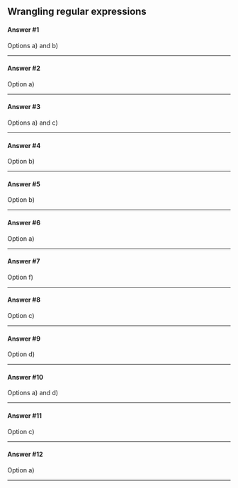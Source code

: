 ## Wrangling regular expressions

#### Answer #1
Options a) and b)
***

#### Answer #2
Option a)
***

#### Answer #3
Options a) and c)
***

#### Answer #4
Option b)
***

#### Answer #5
Option b)
***

#### Answer #6
Option a)
***

#### Answer #7
Option f)
***

#### Answer #8
Option c)
***

#### Answer #9
Option d)
***

#### Answer #10
Options a) and d)
***

#### Answer #11
Option c)
***

#### Answer #12
Option a)
***



